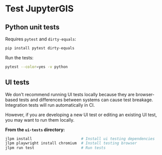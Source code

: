 # Test JupyterGIS

## Python unit tests

Requires `pytest` and `dirty-equals`:

```bash
pip install pytest dirty-equals
```

Run the tests:

```bash
pytest --color=yes -v python
```

## UI tests

We don't recommend running UI tests locally because they are browser-based tests and
differences between systems can cause test breakage.
Integration tests will run automatically in CI.

However, if you are developing a new UI test or editing an existing UI test, you may
want to run them locally.

**From the `ui-tests` directory:**

```bash
jlpm install                      # Install ui testing dependencies
jlpm playwright install chromium  # Install testing browser
jlpm run test                     # Run tests
```
